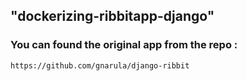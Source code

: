 ## "dockerizing-ribbitapp-django" 
### You can found the original app from the repo :
```
https://github.com/gnarula/django-ribbit
```
